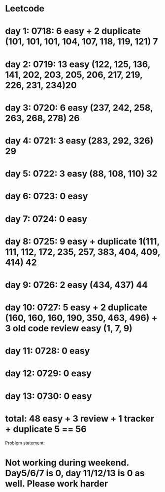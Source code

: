 # Leetcode
# day 1: 0718: 6 easy + 2 duplicate (101, 101, 101, 104, 107, 118, 119, 121) 7 
# day 2: 0719: 13 easy (122, 125, 136, 141, 202, 203, 205, 206, 217, 219, 226, 231, 234)20
# day 3: 0720: 6 easy (237, 242, 258, 263, 268, 278) 26
# day 4: 0721: 3 easy (283, 292, 326) 29
# day 5: 0722: 3 easy (88, 108, 110) 32
# day 6: 0723: 0 easy 
# day 7: 0724: 0 easy
# day 8: 0725: 9 easy + duplicate 1(111, 111, 112, 172, 235, 257, 383, 404, 409, 414) 42
# day 9: 0726: 2 easy (434, 437) 44
# day 10: 0727: 5 easy + 2 duplicate (160, 160, 160, 190, 350, 463, 496) + 3 old code review easy (1, 7, 9)
# day 11: 0728: 0 easy
# day 12: 0729: 0 easy
# day 13: 0730: 0 easy
# total: 48 easy + 3 review + 1 tracker + duplicate 5 == 56

Problem statement:
# Not working during weekend. Day5/6/7 is 0, day 11/12/13 is 0 as well. Please work harder
